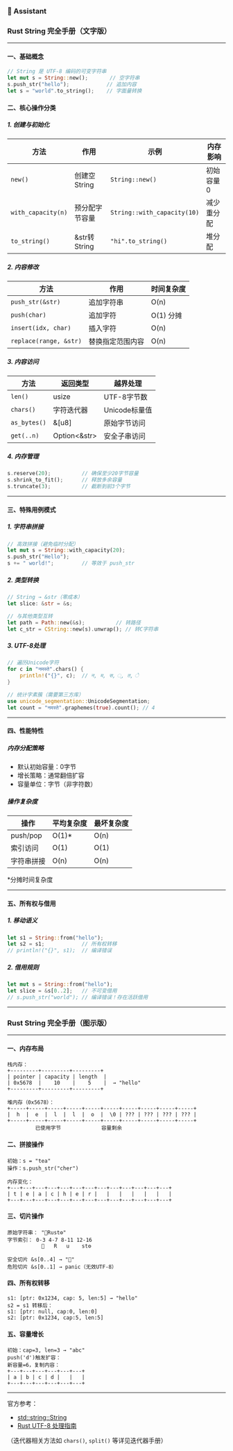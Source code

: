 ### 🤖 Assistant

### Rust String 完全手册（文字版）

---

#### 一、基础概念
```rust
// String 是 UTF-8 编码的可变字符串
let mut s = String::new();       // 空字符串
s.push_str("hello");            // 追加内容
let s = "world".to_string();    // 字面量转换
```

#### 二、核心操作分类

##### 1. 创建与初始化
| 方法                 | 作用                          | 示例                        | 内存影响      |
|----------------------|-------------------------------|----------------------------|--------------|
| `new()`              | 创建空String                  | `String::new()`            | 初始容量0     |
| `with_capacity(n)`   | 预分配字节容量                | `String::with_capacity(10)`| 减少重分配    |
| `to_string()`        | &str转String                  | `"hi".to_string()`         | 堆分配        |

##### 2. 内容修改
| 方法                 | 作用                          | 时间复杂度  |
|----------------------|-------------------------------|------------|
| `push_str(&str)`     | 追加字符串                    | O(n)       |
| `push(char)`         | 追加字符                      | O(1) 分摊  |
| `insert(idx, char)`  | 插入字符                      | O(n)       |
| `replace(range, &str)` | 替换指定范围内容             | O(n)       |

##### 3. 内容访问
| 方法                 | 返回类型          | 越界处理          |
|----------------------|-------------------|-------------------|
| `len()`              | usize             | UTF-8字节数       |
| `chars()`            | 字符迭代器        | Unicode标量值     |
| `as_bytes()`         | &[u8]             | 原始字节访问      |
| `get(..n)`           | Option<&str>      | 安全子串访问      |

##### 4. 内存管理
```rust
s.reserve(20);          // 确保至少20字节容量
s.shrink_to_fit();      // 释放多余容量
s.truncate(3);          // 截断到前3个字节
```

---

#### 三、特殊用例模式

##### 1. 字符串拼接
```rust
// 高效拼接（避免临时分配）
let mut s = String::with_capacity(20);
s.push_str("Hello");
s += " world!";         // 等效于 push_str
```

##### 2. 类型转换
```rust
// String → &str（零成本）
let slice: &str = &s;

// 与其他类型互转
let path = Path::new(&s);          // 转路径
let c_str = CString::new(s).unwrap(); // 转C字符串
```

##### 3. UTF-8处理
```rust
// 遍历Unicode字符
for c in "नमस्ते".chars() {
    println!("{}", c);  // न, म, स, ्, त, े
}

// 统计字素簇（需要第三方库）
use unicode_segmentation::UnicodeSegmentation;
let count = "नमस्ते".graphemes(true).count(); // 4
```

---

#### 四、性能特性

##### 内存分配策略
- 默认初始容量：0字节
- 增长策略：通常翻倍扩容
- 容量单位：字节（非字符数）

##### 操作复杂度
| 操作               | 平均复杂度 | 最坏复杂度 |
|--------------------|------------|------------|
| push/pop           | O(1)*      | O(n)       |
| 索引访问           | O(1)       | O(1)       |
| 字符串拼接         | O(n)       | O(n)       |

*分摊时间复杂度

---

#### 五、所有权与借用

##### 1. 移动语义
```rust
let s1 = String::from("hello");
let s2 = s1;            // 所有权转移
// println!("{}", s1);  // 编译错误
```

##### 2. 借用规则
```rust
let mut s = String::from("hello");
let slice = &s[0..2];   // 不可变借用
// s.push_str("world"); // 编译错误！存在活跃借用
```

---

### Rust String 完全手册（图示版）

---

#### 一、内存布局
```text
栈内存：
+---------+---------+---------+
| pointer | capacity | length  |
| 0x5678  |    10    |    5    |  → "hello"
+---------+---------+---------+

堆内存（0x5678）：
+-----+-----+-----+-----+-----+-----+-----+-----+-----+-----+
|  h  |  e  |  l  |  l  |  o  |  \0 | ??? | ??? | ??? | ??? |
+-----+-----+-----+-----+-----+-----+-----+-----+-----+-----+
         已使用字节             容量剩余
```

#### 二、拼接操作
```text
初始：s = "tea"
操作：s.push_str("cher")

内存变化：
+---+---+---+---+---+---+---+---+---+---+---+---+---+
| t | e | a | c | h | e | r |   |   |   |   |   |   |
+---+---+---+---+---+---+---+---+---+---+---+---+---+
```

#### 三、切片操作
```text
原始字符串： "🦀Rust⚙️"
字节索引： 0-3 4-7 8-11 12-16
           🦀   R   u    st⚙️

安全切片 &s[0..4] → "🦀"
危险切片 &s[0..1] → panic（无效UTF-8）
```

#### 四、所有权转移
```text
s1: [ptr: 0x1234, cap: 5, len:5] → "hello"
s2 = s1 转移后：
s1: [ptr: null, cap:0, len:0]
s2: [ptr: 0x1234, cap:5, len:5]
```

#### 五、容量增长
```text
初始：cap=3, len=3 → "abc"
push('d')触发扩容：
新容量=6，复制内容：
+---+---+---+---+---+---+
| a | b | c | d |   |   |
+---+---+---+---+---+---+
```

---

官方参考：
- [std::string::String](https://doc.rust-lang.org/std/string/struct.String.html)
- [Rust UTF-8 处理指南](https://doc.rust-lang.org/rust-by-example/std/str.html)

（迭代器相关方法如 `chars()`, `split()` 等详见迭代器手册）